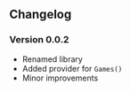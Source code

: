 ## Changelog

### Version 0.0.2
 - Renamed library
 - Added provider for `Games()`
 - Minor improvements
